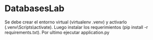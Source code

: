 # DatabasesLab
Se debe crear el entorno virtual (virtualenv .venv) y activarlo (.venv\Scripts\activate). Luego instalar los requerimientos (pip install -r requirements.txt). Por ultimo ejecutar application.py
